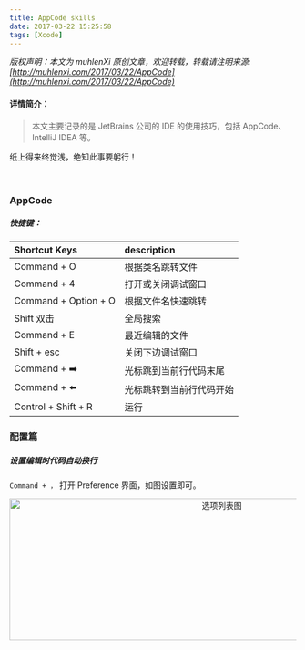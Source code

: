 ```yaml
---
title: AppCode skills
date: 2017-03-22 15:25:58
tags: [Xcode]
---
```


 *版权声明：本文为 muhlenXi 原创文章，欢迎转载，转载请注明来源: [http://muhlenxi.com/2017/03/22/AppCode](http://muhlenxi.com/2017/03/22/AppCode)*

#### 详情简介：

> 本文主要记录的是 JetBrains 公司的 IDE 的使用技巧，包括 AppCode、IntelliJ IDEA 等。

纸上得来终觉浅，绝知此事要躬行！

<!-- more -->　　


### AppCode

##### 快捷键：

| Shortcut Keys | description |
| :--------- | :---------- |
| Command + O | 根据类名跳转文件 |
| Command + 4 | 打开或关闭调试窗口 |
| Command + Option + O | 根据文件名快速跳转 |
| Shift 双击 | 全局搜索 |
| Command + E | 最近编辑的文件 |
| Shift + esc | 关闭下边调试窗口 |
| Command + ➡️ | 光标跳到当前行代码末尾 |
| Command + ⬅️ | 光标跳转到当前行代码开始 |
| Control + Shift + R | 运行 |


### 配置篇

##### 设置编辑时代码自动换行

`Command + ，` 打开 Preference 界面，如图设置即可。

<div align=center>
<img src="http://7xvffo.com1.z0.glb.clouddn.com/wraps.png" width="730" height="249" alt="选项列表图"/>
</div>

